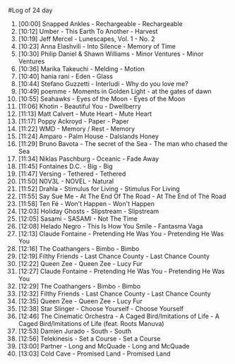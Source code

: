 #Log of 24 day

1. [00:00] Snapped Ankles - Rechargeable - Rechargeable
1. [10:12] Umber - This Earth To Another - Harvest
1. [10:19] Jeff Mercel - Lunescapes, Vol. 1 - No. 2
1. [10:23] Anna Elashvili - Into Silence - Memory of Time
1. [10:30] Philip Daniel & Shawn Williams - Minor Ventures - Minor Ventures
1. [10:36] Marika Takeuchi - Melding - Motion
1. [10:40] hania rani - Eden - Glass
1. [10:44] Stefano Guzzetti - Interludi - Why do you love me?
1. [10:49] poemme - Moments in Golden Light - at the gates of dawn
1. [10:55] Seahawks - Eyes of the Moon - Eyes of the Moon
1. [11:06] Khotin - Beautiful You - Dwellberry
1. [11:13] Matt Calvert - Mute Heart - Mute Heart
1. [11:17] Poppy Ackroyd - Paper - Paper
1. [11:22] WMD - Memory / Rest - Memory
1. [11:24] Amparo - Palm House - Dalslands Honey
1. [11:29] Bruno Bavota - The secret of the Sea - The man who chased the Sea
1. [11:34] Niklas Paschburg - Oceanic - Fade Away
1. [11:45] Fontaines D.C. - Big - Big
1. [11:47] Versing - Tethered - Tethered
1. [11:50] N0V3L - NOVEL - Natural
1. [11:52] Drahla - Stimulus for Living - Stimulus For Living
1. [11:55] Say Sue Me - At The End Of The Road - At The End of The Road
1. [11:58] Ten Fé - Won't Happen - Won't Happen
1. [12:03] Holiday Ghosts - Slipstream - Slipstream
1. [12:05] Sasami - SASAMI - Not The Time
1. [12:08] Helado Negro - This Is How You Smile - Fantasma Vaga
1. [12:13] Claude Fontaine - Pretending He Was You - Pretending He Was You
1. [12:16] The Coathangers - Bimbo - Bimbo
1. [12:19] Filthy Friends - Last Chance County - Last Chance County
1. [12:22] Queen Zee - Queen Zee - Lucy Fur
1. [12:27] Claude Fontaine - Pretending He Was You - Pretending He Was You
1. [12:29] The Coathangers - Bimbo - Bimbo
1. [12:32] Filthy Friends - Last Chance County - Last Chance County
1. [12:35] Queen Zee - Queen Zee - Lucy Fur
1. [12:38] Star Slinger - Choose Yourself - Choose Yourself
1. [12:46] The Cinematic Orchestra - A Caged Bird/Imitations of Life - A Caged Bird/Imitations of Life (feat. Roots Manuva)
1. [12:53] Damien Jurado - South - South
1. [12:56] Telekinesis - Set a Course - Set a Course
1. [13:00] Partner - Long and McQuade - Long and McQuade
1. [13:03] Cold Cave - Promised Land - Promised Land
